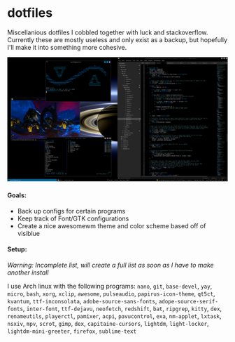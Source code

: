# dotfiles

Miscellanious dotfiles I cobbled together with luck and stackoverflow. Currently these are mostly useless and only
exist as a backup, but hopefully I'll make it into something more cohesive.

<img src="screen.png" />

#### Goals:
- Back up configs for certain programs
- Keep track of Font/GTK configurations
- Create a nice awesomewm theme and color scheme based off of visiblue

#### Setup:

*Warning: Incomplete list, will create a full list as soon as I have to make another install*

I use Arch linux with the following programs: `nano`, `git`, `base-devel`, `yay`, `micro`, `bash`, `xorg`,
`xclip`, `awesome`, `pulseaudio`, `papirus-icon-theme`, `qt5ct`, `kvantum`, `ttf-inconsolata`,
`adobe-source-sans-fonts`, `adope-source-serif-fonts`, `inter-font`, `ttf-dejavu`, `neofetch`, `redshift`,
`bat`, `ripgrep`, `kitty`, `dex`, `renameutils`, `playerctl`, `pamixer`, `acpi`, `pavucontrol`, `exa`,
`nm-applet`, `lxtask`, `nsxiv`, `mpv`, `scrot`, `gimp`, `dex`, `capitaine-cursors`, `lightdm`, `light-locker`,
`lightdm-mini-greeter`, `firefox`, `sublime-text`
